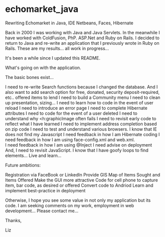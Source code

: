 # echomarket_java
Rewriting Echomarket in Java, IDE Netbeans, Faces, Hibernate 

Back in 2000 I was working with Java and Java Servlets.  In the meanwhile I have worked with ColdFusion, PhP. ASP.Net and Ruby on Rails.  I decided to return to Java and re-write an application that I previously wrote in Ruby on Rails.  These are my results...  all work in progress... 

It's been a while since I updated this README.

What's going on with the application.

The basic bones exist...

I need to re-write Search functions because I changed the database.  And I also want to add search option for free, donated, security deposit-required, etc.. offered items to lend
I need to build a Community menu
I need to clean up presentation, sizing... 
I need to learn how to code in the event of user reload
I need to introduce an error page
I need to complete Hibernate attributes
I need to code for the event of a user deleted
I need to understand why <h:graphicImage often fails
I need to revisit early code to reflect what I have learned
I need to implement address completion based on zip code
I need to test and understand various browsers.  I know that IE does not find my Javascript
I need feedback in how I am Hibernate coding
I need feedback in how I am using face-config.xml and web.xml.  
I need feedback in how I am using @Inject 
I need advise on deployment
And, I need to revisit JavaScript.  I know that I have goofy loops to find elements... Live and learn...

Future ambitions:

Registration via FaceBook or LinkedIn
Provide GIS Map of Items Sought and Items Offered
Make the GUI more attractive
Code for cell phone to capture item, bar code, as desired or offered
Convert code to Andriod
Learn and implement best-practice in deployment

Otherwise, I hope you see some value in not only my application but its code.  I am seeking comments on my work, employment in web development... Please contact me...

Thanks,

Liz
